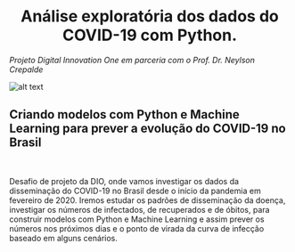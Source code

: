 # <center> Análise exploratória dos dados do COVID-19 com Python.</center>
 
 
*Projeto Digital Innovation One em parceria com o Prof. Dr. Neylson Crepalde*
<br>


![alt text](https://cdn.activestate.com/wp-content/uploads/2020/07/PythonVsCOVID-1200x684.jpg)
## Criando modelos com Python e Machine Learning para prever a evolução do COVID-19 no Brasil
<br>
 
<p>Desafio de projeto da DIO, onde vamos investigar os dados da disseminação do COVID-19 no Brasil desde o início da pandemia em fevereiro
 de 2020. Iremos estudar os padrões de disseminação da doença, investigar os números de infectados, de recuperados 
e de óbitos, para construir modelos com Python e Machine Learning e assim prever os números nos próximos dias e o 
ponto de virada da curva de infecção baseado em alguns cenários. </P>

